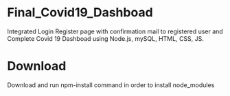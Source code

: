 # Final_Covid19_Dashboad
Integrated Login Register page with confirmation mail to registered user and Complete Covid 19 Dashboad using Node.js, mySQL, HTML, CSS, JS.
# Download 
Download and run npm-install command in order to install node_modules


